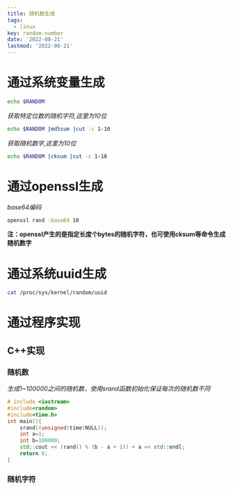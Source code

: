 ```yaml
---
title: 随机数生成
tags: 
  - linux
key: random-number
date: '2022-08-21'
lastmod: '2022-08-21'
---
```

# 通过系统变量生成
```bash
echo $RANDOM
```
*获取特定位数的随机字符,这里为10位*  
```bash
echo $RANDOM |md5sum |cut -c 1-10
```
*获取随机数字,这里为10位*
```bash
echo $RANDOM |cksum |cut -c 1-10
```
# 通过openssl生成
*base64编码*  
```bash
openssl rand -base64 10
```
**注：openssl产生的是指定长度个bytes的随机字符，也可使用cksum等命令生成随机数字**
# 通过系统uuid生成
```bash
cat /proc/sys/kernel/random/uuid 
```
# 通过程序实现
## C++实现
### 随机数
*生成1~100000之间的随机数，使用srand函数初始化保证每次的随机数不同*
```c++
# include <iostream>
#include<random>
#include<time.h>
int main(){
    srand((unsigned)time(NULL));
    int a=1;
    int b=100000;
    std::cout << (rand() % (b - a + 1)) + a << std::endl;
    return 0;
}
```
### 随机字符